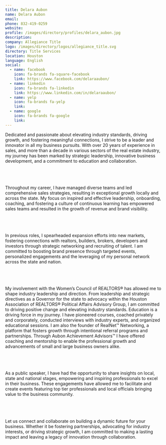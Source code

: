 ```yaml
---
title: Delara Aubon
name: Delara Aubon
email: 
phone: 832-419-0259
website: 
profile: /images/directory/profiles/delara_aubon.jpg
description: 
company: Allegiance Title
logo: /images/directory/logos/allegiance_title.svg
directory: Title Services
location: Houston
language: English
social:
  - name: facebook
    icon: fa-brands fa-square-facebook
    link: https://www.facebook.com/delaraaubon/
  - name: linkedin
    icon: fa-brands fa-linkedin
    link: https://www.linkedin.com/in/delaraaubon/
  - name: yelp
    icon: fa-brands fa-yelp
    link: 
  - name: google
    icon: fa-brands fa-google
    link: 
---
```

Dedicated and passionate about elevating industry standards, driving growth, and fostering meaningful connections, I strive to be a leader and innovator in all my business pursuits. With over 20 years of experience in sales, and more than a decade in various sectors of the real estate industry, my journey has been marked by strategic leadership, innovative business development, and a commitment to education and collaboration.
###### <br>
Throughout my career, I have managed diverse teams and led comprehensive sales strategies, resulting in exceptional growth locally and across the state. My focus on inspired and effective leadership, onboarding, coaching, and fostering a culture of continuous learning has empowered sales teams and resulted in the growth of revenue and brand visibility.
###### <br>
In previous roles, I spearheaded expansion efforts into new markets, fostering connections with realtors, builders, brokers, developers and investors through strategic networking and recruiting of talent. I am committed to boosting brand presence through targeted events, personalized engagements and the leveraging of my personal network across the state and nation.
###### <br>
My involvement with the Women’s Council of REALTORS® has allowed me to shape industry leadership and direction. From leadership and strategic directives as a Governor for the state to advocacy within the Houston Association of REALTORS® Political Affairs Advisory Group, I am committed to driving positive change and elevating industry standards.
Education is a driving force in my journey. I have pioneered courses, coached privately and corporately, conducted interviews with industry experts, and organized educational sessions. I am also the founder of RealNet™ Networking, a platform that fosters growth through intentional referral programs and partnerships. Through Aubon Achievement Advisors™ I have offered coaching and mentorship to enable the professional growth and advancements of small and large business owners alike.
###### <br>
As a public speaker, I have had the opportunity to share insights on local, state and national stages, empowering and inspiring professionals to excel in their business. These engagements have allowed me to facilitate and create events featuring top tier professionals and local officials bringing value to the business community.
###### <br>
Let us connect and collaborate on building a dynamic future for your business. Whether it be fostering partnerships, advocating for industry interests, or driving strategic growth, I am committed to making a lasting impact and leaving a legacy of innovation through collaboration.